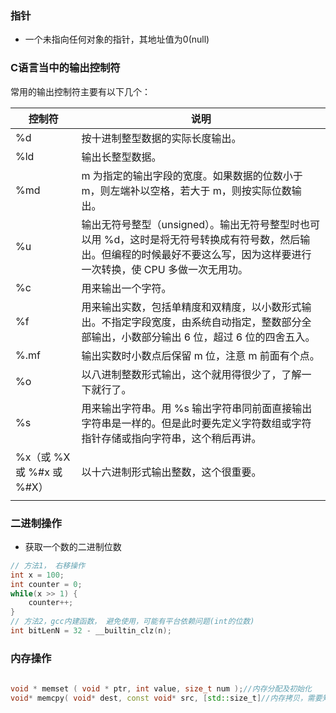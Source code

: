 
### 指针
- 一个未指向任何对象的指针，其地址值为0(null)
### C语言当中的输出控制符

常用的输出控制符主要有以下几个：  

| 控制符                  | 说明                                                                                             |
| -------------------- | ---------------------------------------------------------------------------------------------- |
| %d                   | 按十进制整型数据的实际长度输出。                                                                               |
| %ld                  | 输出长整型数据。                                                                                       |
| %md                  | m 为指定的输出字段的宽度。如果数据的位数小于 m，则左端补以空格，若大于 m，则按实际位数输出。                                              |
| %u                   | 输出无符号整型（unsigned）。输出无符号整型时也可以用 %d，这时是将无符号转换成有符号数，然后输出。但编程的时候最好不要这么写，因为这样要进行一次转换，使 CPU 多做一次无用功。 |
| %c                   | 用来输出一个字符。                                                                                      |
| %f                   | 用来输出实数，包括单精度和双精度，以小数形式输出。不指定字段宽度，由系统自动指定，整数部分全部输出，小数部分输出 6 位，超过 6 位的四舍五入。                      |
| %.mf                 | 输出实数时小数点后保留 m 位，注意 m 前面有个点。                                                                    |
| %o                   | 以八进制整数形式输出，这个就用得很少了，了解一下就行了。                                                                   |
| %s                   | 用来输出字符串。用 %s 输出字符串同前面直接输出字符串是一样的。但是此时要先定义字符数组或字符指针存储或指向字符串，这个稍后再讲。                             |
| %x（或 %X 或 %#x 或 %#X） | 以十六进制形式输出整数，这个很重要。                                                                             |
|                      |                                                                                                |
### 二进制操作
- 获取一个数的二进制位数
```c
// 方法1， 右移操作
int x = 100;
int counter = 0;
while(x >> 1) {
	counter++;
}
// 方法2，gcc内建函数， 避免使用，可能有平台依赖问题(int的位数)
int bitLenN = 32 - __builtin_clz(n);
```
### 内存操作
```C++
  
void * memset ( void * ptr, int value, size_t num );//内存分配及初始化
void* memcpy( void* dest, const void* src, [std::size_t]//内存拷贝，需要知道内存大小
			 
```